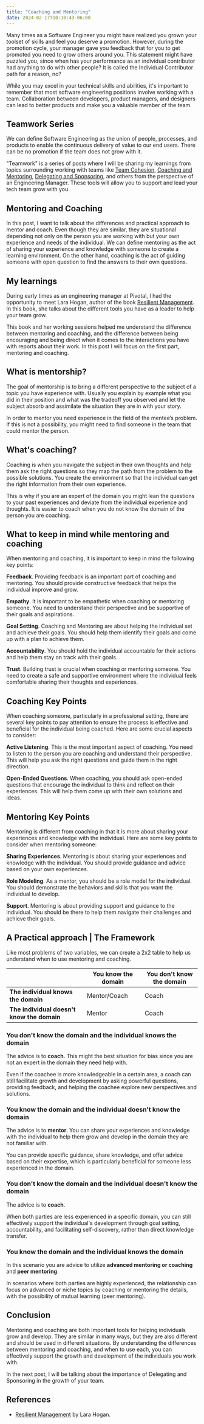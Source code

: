 ```yaml
---
title: "Coaching and Mentoring"
date: 2024-02-17T10:10:43-06:00
---
```


Many times as a Software Engineer you might have realized you grown your toolset of skills and feel you deserve a promotion. However, during the promotion cycle, your manager gave you feedback that for you to get promoted you need to grow others around you. This statement might have puzzled you, since when has your performance as an individual contributor had anything to do with other people? It is called the Individual Contributor path for a reason, no?

While you may excel in your technical skills and abilities, it's important to remember that most software engineering positions involve working with a team. Collaboration between developers, product managers, and designers can lead to better products and make you a valuable member of the team.

## Teamwork Series

We can define Software Engineering as the union of people, processes, and products to enable the continuous delivery of value to our end users. There can be no promotion if the team does not grow with it.

"Teamwork" is a series of posts where I will be sharing my learnings from topics surrounding working with teams like [Team Cohesion](/posts/teamwork-collaboration), [Coaching and Mentoring](/posts/mentoring-coaching-sponsorship), [Delegating and Sponsoring](/posts/delegating-sponsoring), and others from the perspective of an Engineering Manager. These tools will allow you to support and lead your tech team grow with you.

## Mentoring and Coaching

In this post, I want to talk about the differences and practical approach to mentor and coach. Even though they are similar, they are situational depending not only on the person you are working with but your own experience and needs of the individual. We can define mentoring as the act of sharing your experience and knowledge with someone to create a learning environment. On the other hand, coaching is the act of guiding someone  with open question to find the answers to their own questions. 

## My learnings

During early times as an engineering manager at Pivotal, I had the opportunity to meet Lara Hogan, author of the book [Resilient Management](https://resilient-management.com/). In this book, she talks about the different tools you have as a leader to help your team grow.

This book and her working sessions helped me understand the difference between mentoring and coaching, and the difference between being encouraging and being direct when it comes to the interactions you have with reports about their work. In this post I will focus on the first part, mentoring and coaching.

## What is mentorship?

The goal of mentorship is to bring a different perspective to the subject of a topic you have experience with. Usually you explain by example what you did in their position and what was the tradeoff you observed and let the subject absorb and assimilate the situation they are in with your story. 

In order to mentor you need experience in the field of the mentee’s problem. If this is not a possibility, you might need to find someone in the team that could mentor the person. 

## What's coaching?

Coaching is when you navigate the subject in their own thoughts and help them ask the right questions so they map the path from the problem to the possible solutions. You create the environment so that the individual can get the right information from their own experience. 

This is why if you are an expert of the domain you might lean the questions to your past experiences and deviate from the individual experience and thoughts. It is easier to coach when you do not know the domain of the person you are coaching.

## What to keep in mind while mentoring and coaching

When mentoring and coaching, it is important to keep in mind the following key points:

**Feedback**. Providing feedback is an important part of coaching and mentoring. You should provide constructive feedback that helps the individual improve and grow.

**Empathy**. It is important to be empathetic when coaching or mentoring someone. You need to understand their perspective and be supportive of their goals and aspirations.

**Goal Setting**. Coaching and Mentoring are about helping the individual set and achieve their goals. You should help them identify their goals and come up with a plan to achieve them.

**Accountability**. You should hold the individual accountable for their actions and help them stay on track with their goals.

**Trust**. Building trust is crucial when coaching or mentoring someone. You need to create a safe and supportive environment where the individual feels comfortable sharing their thoughts and experiences.

## Coaching Key Points

When coaching someone, particularly in a professional setting, there are several key points to pay attention to ensure the process is effective and beneficial for the individual being coached. Here are some crucial aspects to consider:

**Active Listening**. This is the most important aspect of coaching. You need to listen to the person you are coaching and understand their perspective. This will help you ask the right questions and guide them in the right direction.

**Open-Ended Questions**. When coaching, you should ask open-ended questions that encourage the individual to think and reflect on their experiences. This will help them come up with their own solutions and ideas.

## Mentoring Key Points

Mentoring is different from coaching in that it is more about sharing your experiences and knowledge with the individual. Here are some key points to consider when mentoring someone:

**Sharing Experiences**. Mentoring is about sharing your experiences and knowledge with the individual. You should provide guidance and advice based on your own experiences.

**Role Modeling**. As a mentor, you should be a role model for the individual. You should demonstrate the behaviors and skills that you want the individual to develop.

**Support**. Mentoring is about providing support and guidance to the individual. You should be there to help them navigate their challenges and achieve their goals.

## A Practical approach | The Framework

Like most problems of two variables, we can create a 2x2 table to help us understand when to use mentoring and coaching.

| | You know the domain | You don't know the domain |
|---|---|---|
| **The individual knows the domain** | Mentor/Coach | Coach |
| **The individual doesn't know the domain** | Mentor | Coach |

### You don't know the domain and the individual knows the domain

The advice is to **coach**. This might the best situation for bias since you are not an expert in the domain they need help with.

Even if the coachee is more knowledgeable in a certain area, a coach can still facilitate growth and development by asking powerful questions, providing feedback, and helping the coachee explore new perspectives and solutions.

### You know the domain and the individual doesn't know the domain

The advice is to **mentor**. You can share your experiences and knowledge with the individual to help them grow and develop in the domain they are not familiar with.

You can provide specific guidance, share knowledge, and offer advice based on their expertise, which is particularly beneficial for someone less experienced in the domain.

### You don't know the domain and the individual doesn't know the domain

The advice is to **coach**.

When both parties are less experienced in a specific domain, you can still effectively support the individual's development through goal setting, accountability, and facilitating self-discovery, rather than direct knowledge transfer.

### You know the domain and the individual knows the domain

In this scenario you are advice to utilize **advanced mentoring or coaching** and **peer mentoring**.

In scenarios where both parties are highly experienced, the relationship can focus on advanced or niche topics by coaching or mentoring the details, with the possibility of mutual learning (peer mentoring).

## Conclusion

Mentoring and coaching are both important tools for helping individuals grow and develop. They are similar in many ways, but they are also different and should be used in different situations. By understanding the differences between mentoring and coaching, and when to use each, you can effectively support the growth and development of the individuals you work with.

In the next post, I will be talking about the importance of Delegating and Sponsoring in the growth of your team.

## References
- [Resilient Management](https://resilient-management.com/) by Lara Hogan.